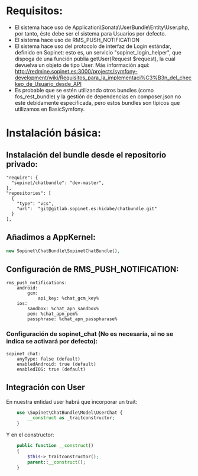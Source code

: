 # Requisitos:

- El sistema hace uso de Application\Sonata\UserBundle\Entity\User.php, por tanto, éste debe ser el sistema para Usuarios por defecto.
- El sistema hace uso de RMS_PUSH_NOTIFICATION
- El sistema hace uso del protocolo de interfaz de Login estándar, definido en Sopinet: esto es, un servicio "sopinet_login_helper", que dispoga de una función públia getUser(Request $request), la cual devuelva un objeto de tipo User. Más información aquí: http://redmine.sopinet.es:3000/projects/symfony-development/wiki/Requisitos_para_la_implementaci%C3%B3n_del_checkeo_de_Usuario_desde_API
- Es probable que se estén utilizando otros bundles (como fos_rest_bundle) y la gestión de dependencias en composer.json no esté debidamente especificada, pero estos bundles son típicos que utilizamos en BasicSymfony.

# Instalación básica:

## Instalación del bundle desde el repositorio privado:

```
"require": {
  "sopinet/chatbundle": "dev-master",
},
"repositories": [
  {
    "type": "vcs",
    "url":  "git@gitlab.sopinet.es:hidabe/chatbundle.git"
  }
],
```

## Añadimos a AppKernel:

```php
new Sopinet\ChatBundle\SopinetChatBundle(),
```

## Configuración de RMS_PUSH_NOTIFICATION:

```
rms_push_notifications:
    android:
        gcm:
            api_key: %chat_gcm_key%
    ios:
        sandbox: %chat_apn_sandbox%
        pem: %chat_apn_pem%
        passphrase: %chat_apn_passpharase%
```

### Configuración de sopinet_chat (No es necesaria, si no se indica se activará por defecto):

```
sopinet_chat:
    anyType: false (default)
    enabledAndroid: true (default)
    enabledIOS: true (default)
```

## Integración con User

En nuestra entidad user habrá que incorporar un trait:
```php
    use \Sopinet\ChatBundle\Model\UserChat {
        __construct as _traitconstructor;
    }
```
Y en el constructor:
```php
    public function __construct()
    {
        $this->_traitconstructor();
        parent::__construct();
    }
```
